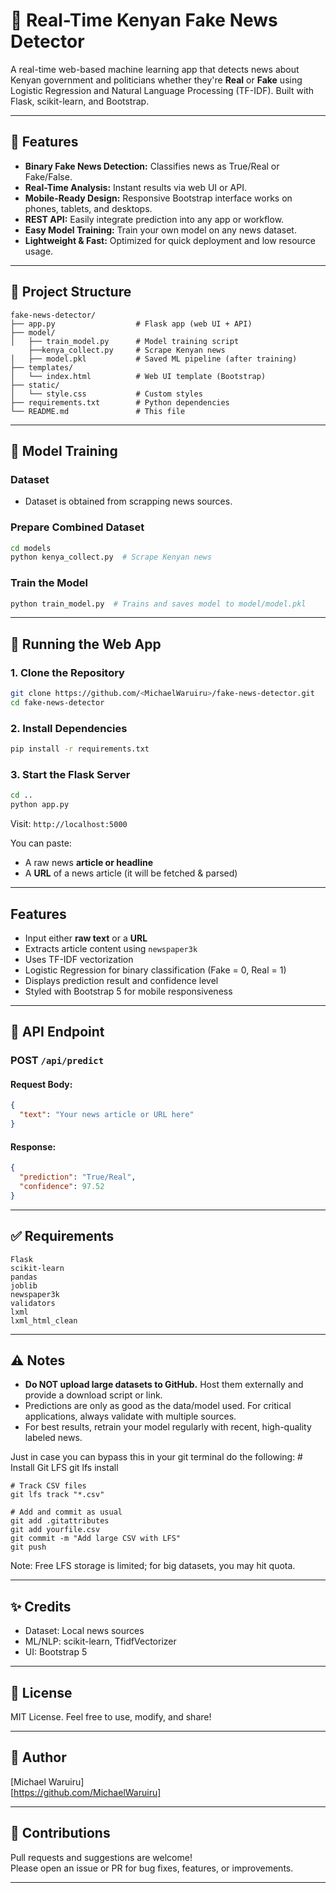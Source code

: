 # 📰 Real-Time Kenyan Fake News Detector

A real-time web-based machine learning app that detects news about Kenyan government and politicians whether they're **Real** or **Fake** using Logistic Regression and Natural Language Processing (TF-IDF). Built with Flask, scikit-learn, and Bootstrap.

---

## 🚀 Features

- **Binary Fake News Detection:** Classifies news as True/Real or Fake/False.
- **Real-Time Analysis:** Instant results via web UI or API.
- **Mobile-Ready Design:** Responsive Bootstrap interface works on phones, tablets, and desktops.
- **REST API:** Easily integrate prediction into any app or workflow.
- **Easy Model Training:** Train your own model on any news dataset.
- **Lightweight & Fast:** Optimized for quick deployment and low resource usage.

---

## 📂 Project Structure

```
fake-news-detector/
├── app.py                  # Flask app (web UI + API)
├── model/
│   ├── train_model.py      # Model training script
    ├──kenya_collect.py     # Scrape Kenyan news
│   ├── model.pkl           # Saved ML pipeline (after training)
├── templates/
│   └── index.html          # Web UI template (Bootstrap)
├── static/
│   └── style.css           # Custom styles
├── requirements.txt        # Python dependencies
└── README.md               # This file
```

---

## 🧠 Model Training

### Dataset

* Dataset is obtained from scrapping news sources.

### Prepare Combined Dataset

```bash
cd models
python kenya_collect.py  # Scrape Kenyan news
```

### Train the Model

```bash
python train_model.py  # Trains and saves model to model/model.pkl
```

---

## 🚀 Running the Web App

### 1. **Clone the Repository**

```bash
git clone https://github.com/<MichaelWaruiru>/fake-news-detector.git
cd fake-news-detector
```

### 2. **Install Dependencies**

```bash
pip install -r requirements.txt
```

### 3. **Start the Flask Server**

```bash
cd ..
python app.py
```

Visit: `http://localhost:5000`

You can paste:

* A raw news **article or headline**
* A **URL** of a news article (it will be fetched & parsed)

---

## Features

* Input either **raw text** or a **URL**
* Extracts article content using `newspaper3k`
* Uses TF-IDF vectorization
* Logistic Regression for binary classification (Fake = 0, Real = 1)
* Displays prediction result and confidence level
* Styled with Bootstrap 5 for mobile responsiveness

---

## 🧪 API Endpoint

### POST `/api/predict`

#### Request Body:

```json
{
  "text": "Your news article or URL here"
}
```

#### Response:

```json
{
  "prediction": "True/Real",
  "confidence": 97.52
}
```

---

## ✅ Requirements

```
Flask
scikit-learn
pandas
joblib
newspaper3k
validators
lxml
lxml_html_clean
```

---

## ⚠️ Notes

- **Do NOT upload large datasets to GitHub.** Host them externally and provide a download script or link.
- Predictions are only as good as the data/model used. For critical applications, always validate with multiple sources.
- For best results, retrain your model regularly with recent, high-quality labeled news.

Just in case you can bypass this in your git terminal do the following:
    # Install Git LFS
    git lfs install

    # Track CSV files
    git lfs track "*.csv"

    # Add and commit as usual
    git add .gitattributes
    git add yourfile.csv
    git commit -m "Add large CSV with LFS"
    git push

Note: Free LFS storage is limited; for big datasets, you may hit quota.

---

## ✨ Credits

* Dataset: Local news sources
* ML/NLP: scikit-learn, TfidfVectorizer
* UI: Bootstrap 5

---

## 📌 License

MIT License.
Feel free to use, modify, and share!

---

## 👤 Author

[Michael Waruiru]  
[https://github.com/MichaelWaruiru]

---

## 🙌 Contributions

Pull requests and suggestions are welcome!  
Please open an issue or PR for bug fixes, features, or improvements.

---